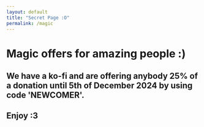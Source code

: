 ```yaml
---
layout: default
title: "Secret Page :O"
permalink: /magic
---
```

# Magic offers for amazing people :)
## We have a ko-fi and are offering anybody 25% of a donation until 5th of December 2024 by using code 'NEWCOMER'.
## Enjoy :3
